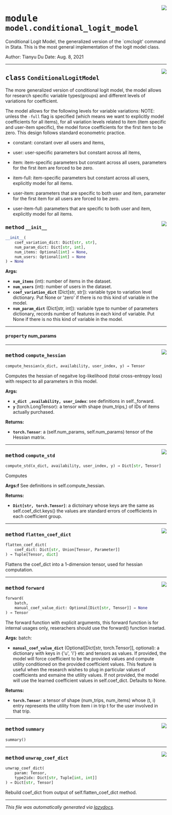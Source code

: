 <!-- markdownlint-disable -->

<a href="../torch_choice/model/conditional_logit_model.py#L0"><img align="right" style="float:right;" src="https://img.shields.io/badge/-source-cccccc?style=flat-square"></a>

# <kbd>module</kbd> `model.conditional_logit_model`
Conditional Logit Model, the generalized version of the `cmclogit' command in Stata. This is the most general implementation of the logit model class. 

Author: Tianyu Du Date: Aug. 8, 2021 



---

<a href="../torch_choice/model/conditional_logit_model.py#L19"><img align="right" style="float:right;" src="https://img.shields.io/badge/-source-cccccc?style=flat-square"></a>

## <kbd>class</kbd> `ConditionalLogitModel`
The more generalized version of conditional logit model, the model allows for research specific variable types(groups) and different levels of variations for coefficient. 

The model allows for the following levels for variable variations: NOTE: unless the `-full` flag is specified (which means we want to explicitly model coefficients  for all items), for all variation levels related to item (item specific and user-item specific),  the model force coefficients for the first item to be zero. This design follows standard  econometric practice. 


- constant: constant over all users and items, 


- user: user-specific parameters but constant across all items, 


- item: item-specific parameters but constant across all users, parameters for the first item are  forced to be zero. 
- item-full: item-specific parameters but constant across all users, explicitly model for all items. 


- user-item: parameters that are specific to both user and item, parameter for the first item  for all users are forced to be zero. 
- user-item-full: parameters that are specific to both user and item, explicitly model for all items. 

<a href="../torch_choice/model/conditional_logit_model.py#L42"><img align="right" style="float:right;" src="https://img.shields.io/badge/-source-cccccc?style=flat-square"></a>

### <kbd>method</kbd> `__init__`

```python
__init__(
    coef_variation_dict: Dict[str, str],
    num_param_dict: Dict[str, int],
    num_items: Optional[int] = None,
    num_users: Optional[int] = None
) → None
```



**Args:**
 
 - <b>`num_items`</b> (int):  number of items in the dataset. 
 - <b>`num_users`</b> (int):  number of users in the dataset. 
 - <b>`coef_variation_dict`</b> (Dict[str, str]):  variable type to variation level dictionary.  Put None or 'zero' if there is no this kind of variable in the model. 
 - <b>`num_param_dict`</b> (Dict[str, int]):  variable type to number of parameters dictionary,  records number of features in each kind of variable.  Put None if there is no this kind of variable in the model. 


---

#### <kbd>property</kbd> num_params







---

<a href="../torch_choice/model/conditional_logit_model.py#L178"><img align="right" style="float:right;" src="https://img.shields.io/badge/-source-cccccc?style=flat-square"></a>

### <kbd>method</kbd> `compute_hessian`

```python
compute_hessian(x_dict, availability, user_index, y) → Tensor
```

Computes the hessian of negaitve log-likelihood (total cross-entropy loss) with respect to all parameters in this model. 



**Args:**
 
 - <b>`x_dict ,availability, user_index`</b>:  see definitions in self._forward. 
 - <b>`y`</b> (torch.LongTensor):  a tensor with shape (num_trips,) of IDs of items actually purchased. 



**Returns:**
 
 - <b>`torch.Tensor`</b>:  a (self.num_params, self.num_params) tensor of the Hessian matrix. 

---

<a href="../torch_choice/model/conditional_logit_model.py#L205"><img align="right" style="float:right;" src="https://img.shields.io/badge/-source-cccccc?style=flat-square"></a>

### <kbd>method</kbd> `compute_std`

```python
compute_std(x_dict, availability, user_index, y) → Dict[str, Tensor]
```

Computes 



**Args:f**
  See definitions in self.compute_hessian. 



**Returns:**
 
 - <b>`Dict[str, torch.Tensor]`</b>:  a dictoinary whose keys are the same as self.coef_dict.keys() the values are standard errors of coefficients in each coefficient group. 

---

<a href="../torch_choice/model/conditional_logit_model.py#L150"><img align="right" style="float:right;" src="https://img.shields.io/badge/-source-cccccc?style=flat-square"></a>

### <kbd>method</kbd> `flatten_coef_dict`

```python
flatten_coef_dict(
    coef_dict: Dict[str, Union[Tensor, Parameter]]
) → Tuple[Tensor, dict]
```

Flattens the coef_dict into a 1-dimension tensor, used for hessian computation. 

---

<a href="../torch_choice/model/conditional_logit_model.py#L106"><img align="right" style="float:right;" src="https://img.shields.io/badge/-source-cccccc?style=flat-square"></a>

### <kbd>method</kbd> `forward`

```python
forward(
    batch,
    manual_coef_value_dict: Optional[Dict[str, Tensor]] = None
) → Tensor
```

The forward function with explicit arguments, this forward function is for internal usages only, reserachers should use the forward() function insetad. 



**Args:**
  batch: 
 - <b>`manual_coef_value_dict`</b> (Optional[Dict[str, torch.Tensor]], optional):  a dictionary with  keys in {'u', 'i'} etc and tensors as values. If provided, the model will force  coefficient to be the provided values and compute utility conditioned on the provided  coefficient values. This feature is useful when the research wishes to plug in particular  values of coefficients and exmaine the utility values. If not provided, the model will  use the learned coefficient values in self.coef_dict.  Defaults to None. 



**Returns:**
 
 - <b>`torch.Tensor`</b>:  a tensor of shape (num_trips, num_items) whose (t, i) entry represents  the utility from item i in trip t for the user involved in that trip. 

---

<a href="../torch_choice/model/conditional_logit_model.py#L100"><img align="right" style="float:right;" src="https://img.shields.io/badge/-source-cccccc?style=flat-square"></a>

### <kbd>method</kbd> `summary`

```python
summary()
```





---

<a href="../torch_choice/model/conditional_logit_model.py#L168"><img align="right" style="float:right;" src="https://img.shields.io/badge/-source-cccccc?style=flat-square"></a>

### <kbd>method</kbd> `unwrap_coef_dict`

```python
unwrap_coef_dict(
    param: Tensor,
    type2idx: Dict[str, Tuple[int, int]]
) → Dict[str, Tensor]
```

Rebuild coef_dict from output of self.flatten_coef_dict method. 




---

_This file was automatically generated via [lazydocs](https://github.com/ml-tooling/lazydocs)._
